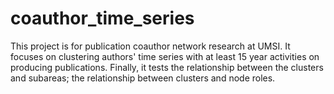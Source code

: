 coauthor_time_series
====================
This project is for publication coauthor network research at UMSI. It focuses on clustering authors' time series with at least 15 year activities on producing publications. Finally, it tests the relationship between the clusters and subareas; the relationship between clusters and node roles.
